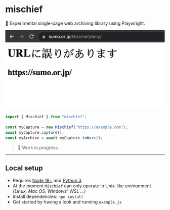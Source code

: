 # mischief
🥸 Experimental single-page web archiving library using Playwright. 

![](mischief.png)

```javascript
import { Mischief } from "mischief";

const myCapture = new Mischief("https://example.com");
await myCapture.capture();
const myArchive = await myCapture.toWarc();
```

> 🚧 Work in progress.

---

## Local setup
- Requires [Node 18+](https://nodejs.org/en/) and [Python 3](https://www.python.org/). 
- At the moment `Mischief` can only operate in Unix-like environment _(Linux, Mac OS, Windows' WSL ...)_
- Install dependencies: `npm install`
- Get started by having a look and running `example.js`
